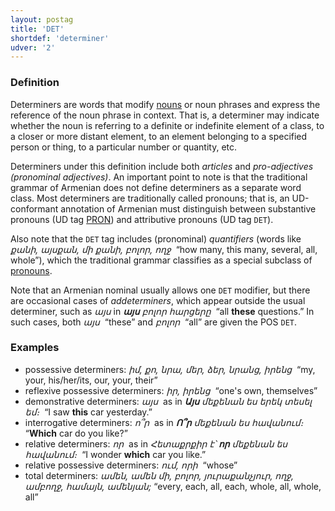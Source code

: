 ```yaml
---
layout: postag
title: 'DET'
shortdef: 'determiner'
udver: '2'
---
```


### Definition

Determiners are words that modify [nouns](NOUN) or noun phrases and express the reference of the noun phrase in context. That is, a determiner may indicate whether the noun is referring to a definite or indefinite element of a class, to a closer or more distant element, to an element belonging to a specified person or thing, to a particular number or quantity, etc.

Determiners under this definition include both _articles_ and _pro-adjectives (pronominal adjectives)_. An important point to note is that the traditional grammar of Armenian does not define determiners as a separate word class. Most determiners are traditionally called pronouns; that is, an UD-conformant annotation of Armenian must distinguish between substantive pronouns (UD tag [PRON]()) and attributive pronouns (UD tag `DET`).

Also note that the `DET` tag includes (pronominal) _quantifiers_ (words
like _քանի, այսքան, մի քանի, բոլոր, ողջ&nbsp;_ “how many, this many, several, all, whole”), which the traditional grammar classifies
as a special subclass of [pronouns](PRON).

Note that an Armenian nominal usually allows one `DET` modifier, but there are occasional cases of _addeterminers_, which appear outside the usual determiner, such as _այս_ in _<b>այս</b> բոլոր հարցերը&nbsp;_ “all <b>these</b> questions.” In such cases, both _այս&nbsp;_ “these” and _բոլոր&nbsp;_ “all” are given the POS `DET`.

### Examples

- possessive determiners: _իմ, քո, նրա, մեր, ձեր, նրանց, իրենց&nbsp;_ “my, your, his/her/its, our, your, their”
- reflexive possessive determiners: _իր, իրենց&nbsp;_ “one's own, themselves”
- demonstrative determiners: _այս&nbsp;_ as in _<b>Այս</b> մեքենան ես երեկ տեսել եմ։&nbsp;_ “I saw <b>this</b> car yesterday.”
- interrogative determiners: _ո՞ր&nbsp;_ as in _<b>Ո՞ր</b> մեքենան ես հավանում։&nbsp;_ “<b>Which</b> car do you like?”
- relative determiners: _որ&nbsp;_ as in _Հետաքրքիր է՝ <b>որ</b> մեքենան ես հավանում։&nbsp;_ “I wonder <b>which</b> car you like.”
- relative possessive determiners: _ում, որի&nbsp;_ “whose”
- total determiners: _ամեն, ամեն մի, բոլոր, յուրաքանչյուր, ողջ, ամբողջ, համայն, ամենյան;_ “every, each, all, each, whole, all, whole, all”

